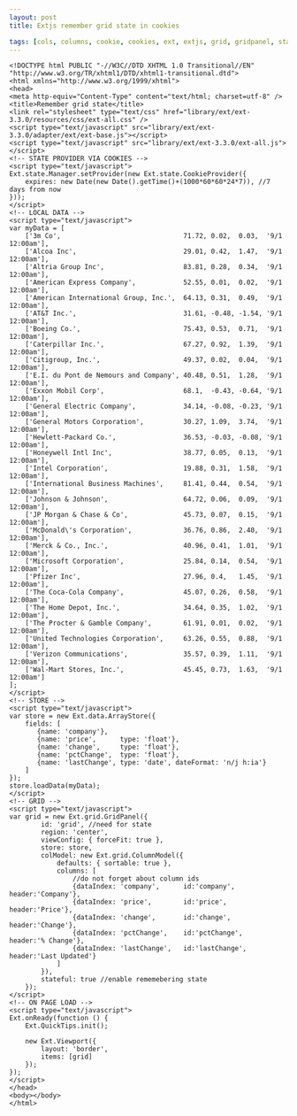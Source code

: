 ```yaml
---
layout: post
title: Extjs remember grid state in cookies

tags: [cols, columns, cookie, cookies, ext, extjs, grid, gridpanel, state, statemanager, stateprovider]
---
```


    <!DOCTYPE html PUBLIC "-//W3C//DTD XHTML 1.0 Transitional//EN" "http://www.w3.org/TR/xhtml1/DTD/xhtml1-transitional.dtd">
    <html xmlns="http://www.w3.org/1999/xhtml">
    <head>
    <meta http-equiv="Content-Type" content="text/html; charset=utf-8" />
    <title>Remember grid state</title>
    <link rel="stylesheet" type="text/css" href="library/ext/ext-3.3.0/resources/css/ext-all.css" />
    <script type="text/javascript" src="library/ext/ext-3.3.0/adapter/ext/ext-base.js"></script>
    <script type="text/javascript" src="library/ext/ext-3.3.0/ext-all.js"></script>
    <!-- STATE PROVIDER VIA COOKIES -->
    <script type="text/javascript">
    Ext.state.Manager.setProvider(new Ext.state.CookieProvider({
        expires: new Date(new Date().getTime()+(1000*60*60*24*7)), //7 days from now
    }));
    </script>
    <!-- LOCAL DATA -->
    <script type="text/javascript">
    var myData = [
        ['3m Co',                               71.72, 0.02,  0.03,  '9/1 12:00am'],
        ['Alcoa Inc',                           29.01, 0.42,  1.47,  '9/1 12:00am'],
        ['Altria Group Inc',                    83.81, 0.28,  0.34,  '9/1 12:00am'],
        ['American Express Company',            52.55, 0.01,  0.02,  '9/1 12:00am'],
        ['American International Group, Inc.',  64.13, 0.31,  0.49,  '9/1 12:00am'],
        ['AT&T Inc.',                           31.61, -0.48, -1.54, '9/1 12:00am'],
        ['Boeing Co.',                          75.43, 0.53,  0.71,  '9/1 12:00am'],
        ['Caterpillar Inc.',                    67.27, 0.92,  1.39,  '9/1 12:00am'],
        ['Citigroup, Inc.',                     49.37, 0.02,  0.04,  '9/1 12:00am'],
        ['E.I. du Pont de Nemours and Company', 40.48, 0.51,  1.28,  '9/1 12:00am'],
        ['Exxon Mobil Corp',                    68.1,  -0.43, -0.64, '9/1 12:00am'],
        ['General Electric Company',            34.14, -0.08, -0.23, '9/1 12:00am'],
        ['General Motors Corporation',          30.27, 1.09,  3.74,  '9/1 12:00am'],
        ['Hewlett-Packard Co.',                 36.53, -0.03, -0.08, '9/1 12:00am'],
        ['Honeywell Intl Inc',                  38.77, 0.05,  0.13,  '9/1 12:00am'],
        ['Intel Corporation',                   19.88, 0.31,  1.58,  '9/1 12:00am'],
        ['International Business Machines',     81.41, 0.44,  0.54,  '9/1 12:00am'],
        ['Johnson & Johnson',                   64.72, 0.06,  0.09,  '9/1 12:00am'],
        ['JP Morgan & Chase & Co',              45.73, 0.07,  0.15,  '9/1 12:00am'],
        ['McDonald\'s Corporation',             36.76, 0.86,  2.40,  '9/1 12:00am'],
        ['Merck & Co., Inc.',                   40.96, 0.41,  1.01,  '9/1 12:00am'],
        ['Microsoft Corporation',               25.84, 0.14,  0.54,  '9/1 12:00am'],
        ['Pfizer Inc',                          27.96, 0.4,   1.45,  '9/1 12:00am'],
        ['The Coca-Cola Company',               45.07, 0.26,  0.58,  '9/1 12:00am'],
        ['The Home Depot, Inc.',                34.64, 0.35,  1.02,  '9/1 12:00am'],
        ['The Procter & Gamble Company',        61.91, 0.01,  0.02,  '9/1 12:00am'],
        ['United Technologies Corporation',     63.26, 0.55,  0.88,  '9/1 12:00am'],
        ['Verizon Communications',              35.57, 0.39,  1.11,  '9/1 12:00am'],
        ['Wal-Mart Stores, Inc.',               45.45, 0.73,  1.63,  '9/1 12:00am']
    ];
    </script>
    <!-- STORE -->
    <script type="text/javascript">
    var store = new Ext.data.ArrayStore({
        fields: [
           {name: 'company'},
           {name: 'price',      type: 'float'},
           {name: 'change',     type: 'float'},
           {name: 'pctChange',  type: 'float'},
           {name: 'lastChange', type: 'date', dateFormat: 'n/j h:ia'}
        ]
    });
    store.loadData(myData);
    </script>
    <!-- GRID -->
    <script type="text/javascript">
    var grid = new Ext.grid.GridPanel({
            id: 'grid', //need for state
            region: 'center',
            viewConfig: { forceFit: true },
            store: store,
            colModel: new Ext.grid.ColumnModel({
                defaults: { sortable: true },
                columns: [
                    //do not forget about column ids
                    {dataIndex: 'company',      id:'company',       header:'Company'},
                    {dataIndex: 'price',        id:'price',         header:'Price'},
                    {dataIndex: 'change',       id:'change',        header:'Change'},
                    {dataIndex: 'pctChange',    id:'pctChange',     header:'% Change'},
                    {dataIndex: 'lastChange',   id:'lastChange',    header:'Last Updated'}
                ]
            }),
            stateful: true //enable rememebering state
        });
    </script>
    <!-- ON PAGE LOAD -->
    <script type="text/javascript">
    Ext.onReady(function () {
        Ext.QuickTips.init();

        new Ext.Viewport({
            layout: 'border',
            items: [grid]
        });
    });
    </script>
    </head>
    <body></body>
    </html>
